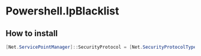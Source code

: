 # Powershell.IpBlacklist


## How to install
```powershell
[Net.ServicePointManager]::SecurityProtocol = [Net.SecurityProtocolType]::Tls12;$out=[System.IO.Path]::Combine($env:TEMP,'Initialize-IpBlacklist.ps1');Invoke-WebRequest -Uri:'https://raw.githubusercontent.com/corymurphy/Powershell.IpBlacklist/master/Initialize-IpBlacklist.ps1' -OutFile:$out;. $out;
```
